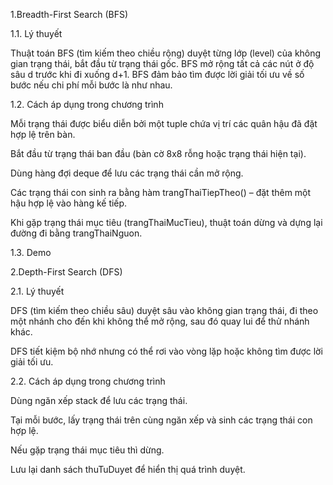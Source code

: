 1.Breadth-First Search (BFS)

1.1. Lý thuyết

Thuật toán BFS (tìm kiếm theo chiều rộng) duyệt từng lớp (level) của không gian trạng thái, bắt đầu từ trạng thái gốc. BFS mở rộng tất cả các nút ở độ sâu d trước khi đi xuống d+1.
BFS đảm bảo tìm được lời giải tối ưu về số bước nếu chi phí mỗi bước là như nhau.

1.2. Cách áp dụng trong chương trình

Mỗi trạng thái được biểu diễn bởi một tuple chứa vị trí các quân hậu đã đặt hợp lệ trên bàn.

Bắt đầu từ trạng thái ban đầu (bàn cờ 8x8 rỗng hoặc trạng thái hiện tại).

Dùng hàng đợi deque để lưu các trạng thái cần mở rộng.

Các trạng thái con sinh ra bằng hàm trangThaiTiepTheo() – đặt thêm một hậu hợp lệ vào hàng kế tiếp.

Khi gặp trạng thái mục tiêu (trangThaiMucTieu), thuật toán dừng và dựng lại đường đi bằng trangThaiNguon.

1.3. Demo


2.Depth-First Search (DFS)

2.1. Lý thuyết

DFS (tìm kiếm theo chiều sâu) duyệt sâu vào không gian trạng thái, đi theo một nhánh cho đến khi không thể mở rộng, sau đó quay lui để thử nhánh khác.

DFS tiết kiệm bộ nhớ nhưng có thể rơi vào vòng lặp hoặc không tìm được lời giải tối ưu.

2.2. Cách áp dụng trong chương trình

Dùng ngăn xếp stack để lưu các trạng thái.

Tại mỗi bước, lấy trạng thái trên cùng ngăn xếp và sinh các trạng thái con hợp lệ.

Nếu gặp trạng thái mục tiêu thì dừng.

Lưu lại danh sách thuTuDuyet để hiển thị quá trình duyệt.
